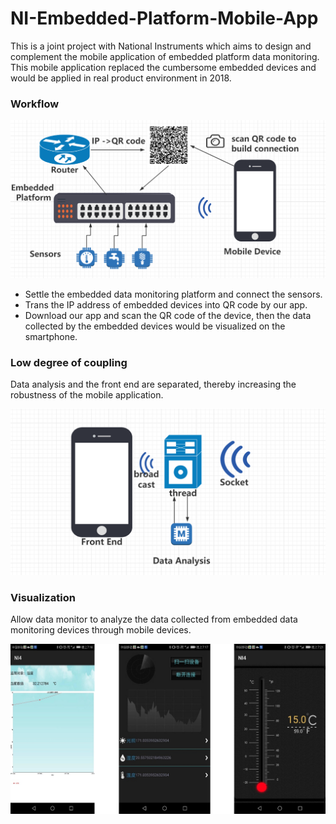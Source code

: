 # NI-Embedded-Platform-Mobile-App
This is a joint project with National Instruments which aims to design and complement the mobile application of embedded platform data monitoring. This mobile application replaced the cumbersome embedded devices and would be applied in real product environment in 2018.


###  Workflow 

![image](http://github.com/StrangeCloud9/NI-Embedded-Platform-Mobile-App/blob/master/images/NI1.png)

* Settle the embedded data monitoring platform and connect the sensors. 
* Trans the IP address of embedded devices into QR code by our app.
* Download our app and scan the QR code of the device, then the data collected by the embedded devices would be visualized on the smartphone.

### Low degree of coupling ###

Data analysis and the front end are separated, thereby increasing the robustness of the mobile application.

![image](http://github.com/StrangeCloud9/NI-Embedded-Platform-Mobile-App/blob/master/images/NI2.png)


### Visualization 

Allow data monitor to analyze the data collected from embedded data monitoring devices through mobile devices. 

![image](http://github.com/StrangeCloud9/NI-Embedded-Platform-Mobile-App/blob/master/images/NI3.png)